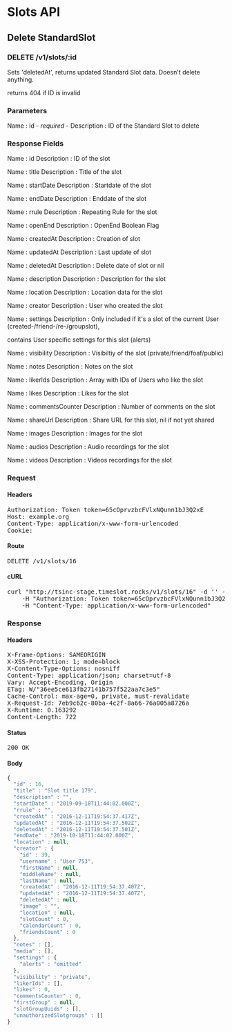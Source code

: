# Slots API

## Delete StandardSlot

### DELETE /v1/slots/:id

Sets &#39;deletedAt&#39;, returns updated Standard Slot data. Doesn&#39;t delete anything.

returns 404 if ID is invalid

### Parameters

Name : id *- required -*
Description : ID of the Standard Slot to delete


### Response Fields

Name : id
Description : ID of the slot

Name : title
Description : Title of the slot

Name : startDate
Description : Startdate of the slot

Name : endDate
Description : Enddate of the slot

Name : rrule
Description : Repeating Rule for the slot

Name : openEnd
Description : OpenEnd Boolean Flag

Name : createdAt
Description : Creation of slot

Name : updatedAt
Description : Last update of slot

Name : deletedAt
Description : Delete date of slot or nil

Name : description
Description : Description for the slot

Name : location
Description : Location data for the slot

Name : creator
Description : User who created the slot

Name : settings
Description : Only included if it&#39;s a slot of the current User (created-/friend-/re-/groupslot),

contains User specific settings for this slot (alerts)

Name : visibility
Description : Visibiltiy of the slot (private/friend/foaf/public)

Name : notes
Description : Notes on the slot

Name : likerIds
Description : Array with IDs of Users who like the slot

Name : likes
Description : Likes for the slot

Name : commentsCounter
Description : Number of comments on the slot

Name : shareUrl
Description : Share URL for this slot, nil if not yet shared

Name : images
Description : Images for the slot

Name : audios
Description : Audio recordings for the slot

Name : videos
Description : Videos recordings for the slot

### Request

#### Headers

<pre>Authorization: Token token=65cOprvzbcFVlxNQunn1bJ3Q2xE
Host: example.org
Content-Type: application/x-www-form-urlencoded
Cookie: </pre>

#### Route

<pre>DELETE /v1/slots/16</pre>

#### cURL

<pre class="request">curl &quot;http://tsinc-stage.timeslot.rocks/v1/slots/16&quot; -d &#39;&#39; -X DELETE \
	-H &quot;Authorization: Token token=65cOprvzbcFVlxNQunn1bJ3Q2xE&quot; \
	-H &quot;Content-Type: application/x-www-form-urlencoded&quot;</pre>

### Response

#### Headers

<pre>X-Frame-Options: SAMEORIGIN
X-XSS-Protection: 1; mode=block
X-Content-Type-Options: nosniff
Content-Type: application/json; charset=utf-8
Vary: Accept-Encoding, Origin
ETag: W/&quot;36ee5ce613fb27141b757f522aa7c3e5&quot;
Cache-Control: max-age=0, private, must-revalidate
X-Request-Id: 7eb9c62c-80ba-4c2f-8a66-76a005a8726a
X-Runtime: 0.163292
Content-Length: 722</pre>

#### Status

<pre>200 OK</pre>

#### Body

```javascript
{
  "id" : 16,
  "title" : "Slot title 179",
  "description" : "",
  "startDate" : "2019-09-18T11:44:02.000Z",
  "rrule" : "",
  "createdAt" : "2016-12-11T19:54:37.417Z",
  "updatedAt" : "2016-12-11T19:54:37.502Z",
  "deletedAt" : "2016-12-11T19:54:37.501Z",
  "endDate" : "2019-10-18T11:44:02.000Z",
  "location" : null,
  "creator" : {
    "id" : 39,
    "username" : "User 753",
    "firstName" : null,
    "middleName" : null,
    "lastName" : null,
    "createdAt" : "2016-12-11T19:54:37.407Z",
    "updatedAt" : "2016-12-11T19:54:37.407Z",
    "deletedAt" : null,
    "image" : "",
    "location" : null,
    "slotCount" : 0,
    "calendarCount" : 0,
    "friendsCount" : 0
  },
  "notes" : [],
  "media" : [],
  "settings" : {
    "alerts" : "omitted"
  },
  "visibility" : "private",
  "likerIds" : [],
  "likes" : 0,
  "commentsCounter" : 0,
  "firstGroup" : null,
  "slotGroupUuids" : [],
  "unauthorizedSlotgroups" : []
}
```
